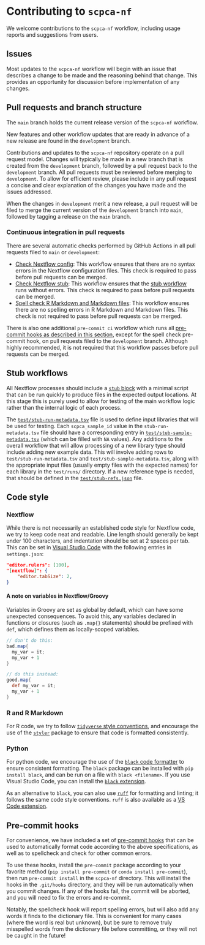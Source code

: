 # Contributing to `scpca-nf`

We welcome contributions to the `scpca-nf` workflow, including usage reports and suggestions from users.

## Issues

Most updates to the `scpca-nf` workflow will begin with an issue that describes a change to be made and the reasoning behind that change.
This provides an opportunity for discussion before implementation of any changes.

## Pull requests and branch structure

The `main` branch holds the current release version of the `scpca-nf` workflow.

New features and other workflow updates that are ready in advance of a new release are found in the `development` branch.

Contributions and updates to the `scpca-nf` repository operate on a pull request model.
Changes will typically be made in a new branch that is created from the `development` branch, followed by a pull request back to the `development` branch.
All pull requests must be reviewed before merging to `development`.
To allow for efficient review, please include in any pull request a concise and clear explanation of the changes you have made and the issues addressed.

When the changes in `development` merit a new release, a pull request will be filed to merge the current version of the `development` branch into `main`, followed by tagging a release on the `main` branch.

### Continuous integration in pull requests

There are several automatic checks performed by GitHub Actions in all pull requests filed to `main` or `development`:

- [Check Nextflow config](.github/workflows/nextflow-config-check.yaml): This workflow ensures that there are no syntax errors in the Nextflow configuration files. This check is required to pass before pull requests can be merged.
- [Check Nextflow stub](.github/workflows/nextflow-stub-check.yaml): This workflow ensures that the [stub workflow](#stub-workflows) runs without errors. This check is required to pass before pull requests can be merged.
- [Spell check R Markdown and Markdown files](.github/workflows/spell-check.yml): This workflow ensures there are no spelling errors in R Markdown and Markdown files. This check is not required to pass before pull requests can be merged.

There is also one additional `pre-commit ci` workflow which runs all [pre-commit hooks as described in this section](#pre-commit-hooks), except for the spell check pre-commit hook, on pull requests filed to the `development` branch.
Although highly recommended, it is not required that this workflow passes before pull requests can be merged.

## Stub workflows

All Nextflow processes should include a [`stub` block](https://www.nextflow.io/docs/latest/process.html#stub) with a minimal script that can be run quickly to produce files in the expected output locations.
At this stage this is purely used to allow for testing of the main workflow logic rather than the internal logic of each process.

The [`test/stub-run-metadata.tsv`](test/stub-run-metadata.tsv) file is used to define input libraries that will be used for testing.
Each `scpca_sample_id` value in the `stub-run-metadata.tsv` file should have a corresponding entry in [`test/stub-sample-metadata.tsv`](test/stub-sample-metadata.tsv) (which can be filled with `NA` values).
Any additions to the overall workflow that will allow processing of a new library type should include adding new example data.
This will involve adding rows to `test/stub-run-metadata.tsv` and `test/stub-sample-metadata.tsv`, along with the appropriate input files (usually empty files with the expected names) for each library in the `test/runs/` directory.
If a new reference type is needed, that should be defined in the [`test/stub-refs.json`](test/stub-refs.json) file.

## Code style

### Nextflow

While there is not necessarily an established code style for Nextflow code, we try to keep code neat and readable.
Line length should generally be kept under 100 characters, and indentation should be set at 2 spaces per tab.
This can be set in [Visual Studio Code](https://code.visualstudio.com) with the following entries in `settings.json`:

```json
"editor.rulers": [100],
"[nextflow]": {
    "editor.tabSize": 2,
}
```

#### A note on variables in Nextflow/Groovy

Variables in Groovy are set as global by default, which can have some unexpected consequences.
To avoid this, any variables declared in functions or closures (such as `.map{}` statements) should be prefixed with `def`, which defines them as locally-scoped variables.

```groovy
// don't do this:
bad.map{
  my_var = it;
  my_var + 1
}

// do this instead:
good.map{
  def my_var = it;
  my_var + 1
}
```

### R and R Markdown

For R code, we try to follow [`tidyverse` style conventions](https://style.tidyverse.org), and encourage the use of the [`styler`](https://styler.r-lib.org/) package to ensure that code is formatted consistently.

### Python

For python code, we encourage the use of the [`black` code formatter](https://black.readthedocs.io/en/stable/) to ensure consistent formatting.
The `black` package can be installed with `pip install black`, and can be run on a file with `black <filename>`.
If you use Visual Studio Code, you can install the [`black` extension](https://marketplace.visualstudio.com/items?itemName=ms-python.black-formatter).

As an alternative to `black`, you can also use [`ruff`](https://docs.astral.sh/ruff/) for formatting and linting; it follows the same code style conventions.
`ruff` is also available as a [VS Code extension](https://marketplace.visualstudio.com/items?itemName=charliermarsh.ruff).

## Pre-commit hooks

For convenience, we have included a set of [pre-commit hooks](https://pre-commit.com/) that can be used to automatically format code according to the above specifications, as well as to spellcheck and check for other common errors.

To use these hooks, install the `pre-commit` package according to your favorite method (`pip install pre-commit` or `conda install pre-commit`), then run `pre-commit install` in the `scpca-nf` directory.
This will install the hooks in the `.git/hooks` directory, and they will be run automatically when you commit changes.
If any of the hooks fail, the commit will be aborted, and you will need to fix the errors and re-commit.

Notably, the spellcheck hook will report spelling errors, but will also add any words it finds to the dictionary file.
This is convenient for many cases (where the word is real but unknown), but be sure to remove truly misspelled words from the dictionary file before committing, or they will not be caught in the future!
